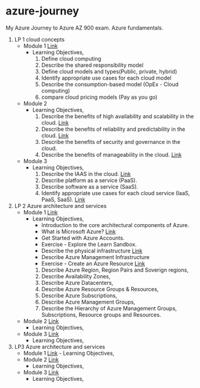 # azure-journey
My Azure Journey to Azure AZ 900 exam. Azure fundamentals.
1. LP 1 cloud concepts
    - Module 1 [Link](https://dheerajy1.hashnode.dev/learning-microsoft-azure-fundamentals-for-az-900-exam-day-1)
        - Learning Objectives,
            1. Define cloud computing
            2. Describe the shared responsibility model
            3. Define cloud models and types(Public, private, hybrid)
            4. Identify appropriate use cases for each cloud model
            5. Describe the consumption-based model (OpEx - Cloud computing)
            6. compare cloud pricing models (Pay as you go)
    - Module 2
         - Learning Objectives,
            1. Describe the benefits of high availability and scalability in the cloud. [Link](https://dheerajy1.hashnode.dev/learning-microsoft-azure-fundamentals-for-az-900-exam-day-2)
            2. Describe the benefits of reliability and predictability in the cloud. [Link](https://dheerajy1.hashnode.dev/learning-microsoft-azure-fundamentals-for-az-900-exam-day-3)
            3. Describe the benefits of security and governance in the cloud.
            4. Describe the benefits of manageability in the cloud. [Link](https://dheerajy1.hashnode.dev/learning-microsoft-azure-fundamentals-for-az-900-exam-day-4)
    - Module 3
         - Learning Objectives,
            1. Describe the IAAS in the cloud. [Link](https://dheerajy1.hashnode.dev/learning-microsoft-azure-fundamentals-for-az-900-exam-day-5)
            2. Describe platform as a service (PaaS).
            3. Describe software as a service (SaaS).
            4. Identify appropriate use cases for each cloud service (IaaS, PaaS, SaaS). [Link](https://dheerajy1.hashnode.dev/learning-microsoft-azure-fundamentals-for-az-900-exam-day-6)
2. LP 2 Azure architecture and services
    - Module 1 [Link]()
         - Learning Objectives,
           - Introduction to the core architectural components of Azure.
           - What is Microsoft Azure? [Link](https://dheerajy1.hashnode.dev/learning-microsoft-azure-fundamentals-for-az-900-exam-day-7)
           - Get Started with Azure Accounts.
           - Exercise - Explore the Learn Sandbox.
           - Describe the physical infrastructure [Link](https://dheerajy1.hashnode.dev/learning-microsoft-azure-fundamentals-for-az-900-exam-day-8)
           - Describe Azure Management Infrastructure
           - Exercise - Create an Azure Resource [Link](https://dheerajy1.hashnode.dev/learning-microsoft-azure-fundamentals-for-az-900-exam-day-9)
           1. Describe Azure Region, Region Pairs and Soverign regions,
           2. Describe Availability Zones,
           3. Describe Azure Datacenters,
           4. Describe Azure Resource Groups & Resources,
           5. Describe Azure Subscriptions,
           6. Describe Azure Management Groups,
           7. Describe the Hierarchy of Azure Management Groups, Subscriptions, Resource groups and Resources.
    - Module 2 [Link]()
         - Learning Objectives,
    - Module 3 [Link]()
         - Learning Objectives,
3. LP3 Azure architecture and services
   - Module 1 [Link]()
         - Learning Objectives,
    - Module 2 [Link]()
         - Learning Objectives,
    - Module 3 [Link]()
         - Learning Objectives,